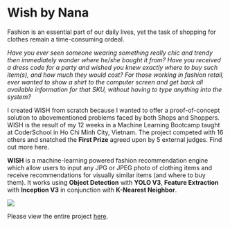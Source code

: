 # Wish by Nana

Fashion is an essential part of our daily lives, yet the task of shopping for clothes remain a time-consuming ordeal. 

*Have you ever seen someone wearing something really chic and trendy then immediately wonder where he/she bought it from? Have you received a dress code for a party and wished you knew exactly where to buy such item(s), and how much they would cost? For those working in fashion retail, ever wanted to show a shirt to the computer screen and get back all available information for that SKU, without having to type anything into the system?*

I created WISH from scratch because I wanted to offer a proof-of-concept solution to abovementioned problems faced by both Shops and Shoppers. WISH is the result of my 12 weeks in a Machine Learning Bootcamp taught at CoderSchool in Ho Chi Minh City, Vietnam. The project competed with 16 others and snatched the **First Prize** agreed upon by 5 external judges. Find out more here. 

**WISH** is a machine-learning powered fashion recommendation engine which allow users to input any JPG or JPEG photo of clothing items and receive recommendations for visually similar items (and where to buy them). It works using **Object Detection** with **YOLO V3**, **Feature Extraction** with **Inception V3** in conjunction with **K-Nearest Neighbor**. 

![](https://i.imgur.com/6kww597.png)

Please view the entire project [here](https://www.beautiful.ai/player/-M19TNQ-3mBssQUbIK53).

